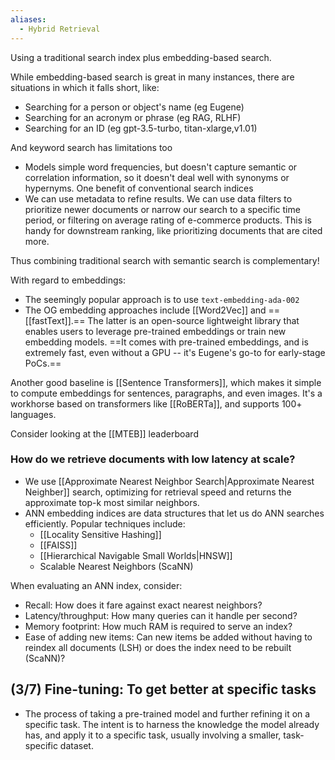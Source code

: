 ```yaml
---
aliases:
  - Hybrid Retrieval
---
```

Using a traditional search index plus embedding-based search.

While embedding-based search is great in many instances, there are situations in which it falls short, like:
- Searching for a person or object's name (eg Eugene)
- Searching for an acronym or phrase (eg RAG, RLHF)
- Searching for an ID (eg gpt-3.5-turbo, titan-xlarge,v1.01)

And keyword search has limitations too
- Models simple word frequencies, but doesn't capture semantic or correlation information, so it doesn't deal well with synonyms or hypernyms.
One benefit of conventional search indices
- We can use metadata to refine results. We can use data filters to prioritize newer documents or narrow our search to a specific time period, or filtering on average rating of e-commerce products. This is handy for downstream ranking, like prioritizing documents that are cited more.

Thus combining traditional search with semantic search is complementary!

With regard to embeddings:
- The seemingly popular approach is to use `text-embedding-ada-002`
- The OG embedding approaches include [[Word2Vec]] and ==[[fastText]].== The latter is an open-source lightweight library that enables users to leverage pre-trained embeddings or train new embedding models. ==It comes with pre-trained embeddings, and is extremely fast, even without a GPU -- it's Eugene's go-to for early-stage PoCs.==

Another good baseline is [[Sentence Transformers]], which makes it simple to compute embeddings for sentences, paragraphs, and even images. It's a workhorse based on transformers like [[RoBERTa]], and supports 100+ languages.

Consider looking at the [[MTEB]] leaderboard

### How do we retrieve documents with low latency at scale?
- We use [[Approximate Nearest Neighbor Search|Approximate Nearest Neighber]] search, optimizing for retrieval speed and returns the approximate top-k most similar neighbors.
- ANN embedding indices are data structures that let us do ANN searches efficiently. Popular techniques include:
	- [[Locality Sensitive Hashing]]
	- [[FAISS]]
	- [[Hierarchical Navigable Small Worlds|HNSW]]
	- Scalable Nearest Neighbors (ScaNN)

When evaluating an ANN index, consider:
- Recall: How does it fare against exact nearest neighbors?
- Latency/throughput: How many queries can it handle per second?
- Memory footprint: How much RAM is required to serve an index?
- Ease of adding new items: Can new items be added without having to reindex all documents (LSH) or does the index need to be rebuilt (ScaNN)?



## (3/7) Fine-tuning: To get better at specific tasks
- The process of taking a pre-trained model and further refining it on a specific task. The intent is to harness the knowledge the model already has, and apply it to a specific task, usually involving a smaller, task-specific dataset.